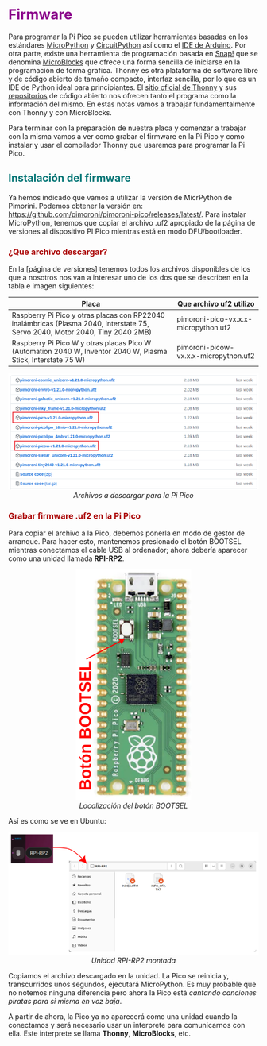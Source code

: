 # <FONT COLOR=#8B008B>Firmware</font>
Para programar la Pi Pico se pueden utilizar herramientas basadas en los estándares [MicroPython](https://micropython.org/) y [CircuitPython](https://circuitpython.org/) así como el [IDE de Arduino](https://www.arduino.cc/). Por otra parte, existe una herramienta de programación basada en [Snap!](https://snap.berkeley.edu/) que se denomina [MicroBlocks](https://microblocks.fun/) que ofrece una forma sencilla de iniciarse en la programación de forma grafica. Thonny es otra plataforma de software libre y de código abierto de tamaño compacto, interfaz sencilla, por lo que es un IDE de Python ideal para principiantes. El [sitio oficial de Thonny](https://thonny.org/) y sus [repositorios](https://github.com/thonny/thonny) de código abierto nos ofrecen tanto el programa como la información del mismo. En estas notas vamos a trabajar fundamentalmente con Thonny y con MicroBlocks.

Para terminar con la preparación de nuestra placa y comenzar a trabajar con la misma vamos a ver como grabar el firmware en la Pi Pico y como instalar y usar el compilador Thonny que usaremos para programar la Pi Pico.

## <FONT COLOR=#007575>**Instalación del firmware**</font>
Ya hemos indicado que vamos a utilizar la versión de MicrPython de Pimorini. Podemos obtener la versión en: <https://github.com/pimoroni/pimoroni-pico/releases/latest/>. Para instalar MicroPython, tenemos que copiar el archivo .uf2 apropiado de la página de versiones al dispositivo PI Pico mientras está en modo DFU/bootloader.

### <FONT COLOR=#AA0000>¿Que archivo descargar?</font>
En la [página de versiones] tenemos todos los archivos disponibles de los que a nosotros nos van a interesar uno de los dos que se describen en la tabla e imagen siguientes:

<center>

| Placa  | Que archivo uf2 utilizo  |
|---|---|
| Raspberry Pi Pico y otras  placas con RP22040 inalámbricas (Plasma 2040, Interstate 75, Servo 2040, Motor 2040, Tiny 2040 2MB) | pimoroni-pico-vx.x.x-micropython.uf2  |
| Raspberry Pi Pico W y otras  placas Pico W (Automation 2040 W, Inventor 2040 W, Plasma Stick, Interstate 75 W)| pimoroni-picow-vx.x.x-micropython.uf2  |

</center>

<center>

![Archivos a descargar para la Pi Pico](../img/up/descarga_firmw.png)  
*Archivos a descargar para la Pi Pico*

</center>

### <FONT COLOR=#AA0000>Grabar firmware .uf2 en la Pi Pico</font>
Para copiar el archivo a la Pico, debemos ponerla en modo de gestor de arranque. Para hacer esto, mantenemos presionado el botón BOOTSEL mientras conectamos el cable USB al ordenador; ahora debería aparecer como una unidad llamada **RPI-RP2**.

<center>

![Localización del botón BOOTSEL](../img/up/boton_bootsel.png)  
*Localización del botón BOOTSEL*

</center>

 Así es como se ve en Ubuntu:

<center>

![Unidad RPI-RP2 montada](../img/up/unidad_rpi_montada.png)  
*Unidad RPI-RP2 montada*

</center>

Copiamos el archivo descargado en la unidad. La Pico se reinicia y, transcurridos unos segundos, ejecutará MicroPython. Es muy probable que no notemos ninguna diferencia pero ahora la Pico está *cantando canciones piratas para si misma en voz baja*.

A partir de ahora, la Pico ya no aparecerá como una unidad cuando la conectamos y será necesario usar un interprete para comunicarnos con ella. Este interprete se llama **Thonny**, **MicroBlocks**, etc.
